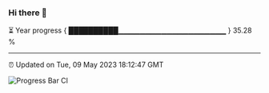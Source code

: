 ### Hi there 👋

⏳ Year progress { ██████████▁▁▁▁▁▁▁▁▁▁▁▁▁▁▁▁▁▁▁▁ } 35.28 %

---

⏰ Updated on Tue, 09 May 2023 18:12:47 GMT

![Progress Bar CI](https://github.com/liununu/liununu/workflows/Progress%20Bar%20CI/badge.svg)
